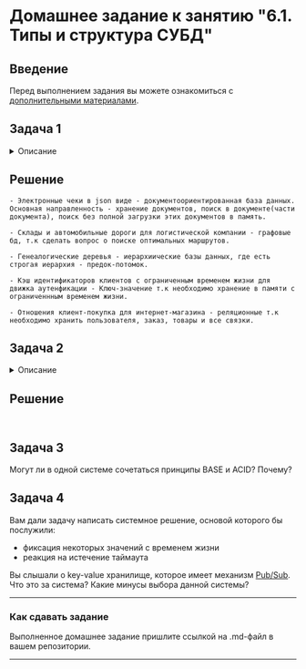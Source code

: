 # Домашнее задание к занятию "6.1. Типы и структура СУБД"

## Введение

Перед выполнением задания вы можете ознакомиться с 
[дополнительными материалами](https://github.com/netology-code/virt-homeworks/tree/master/additional/README.md).

## Задача 1
<details>
<summary>Описание</summary>
Архитектор ПО решил проконсультироваться у вас, какой тип БД 
лучше выбрать для хранения определенных данных.

Он вам предоставил следующие типы сущностей, которые нужно будет хранить в БД:

- Электронные чеки в json виде
- Склады и автомобильные дороги для логистической компании
- Генеалогические деревья
- Кэш идентификаторов клиентов с ограниченным временем жизни для движка аутенфикации
- Отношения клиент-покупка для интернет-магазина

Выберите подходящие типы СУБД для каждой сущности и объясните свой выбор.
</details>

## Решение
```
- Электронные чеки в json виде - документоориентированная база данных. Основная направленность - хранение документов, поиск в документе(части документа), поиск без полной загрузки этих документов в память.

- Склады и автомобильные дороги для логистической компании - графовые бд, т.к сделать вопрос о поиске оптимальных маршрутов.

- Генеалогические деревья - иерархиические базы данных, где есть строгая иерархия - предок-потомок.

- Кэш идентификаторов клиентов с ограниченным временем жизни для движка аутенфикации - Ключ-значение т.к необходимо хранение в памяти с ограниченнным временем жизни.  

- Отношения клиент-покупка для интернет-магазина - реляционные т.к необходимо хранить пользователя, заказ, товары и все связки.
```

## Задача 2
<details>
<summary>Описание</summary>

Вы создали распределенное высоконагруженное приложение и хотите классифицировать его согласно 
CAP-теореме. Какой классификации по CAP-теореме соответствует ваша система, если 
(каждый пункт - это отдельная реализация вашей системы и для каждого пункта надо привести классификацию):

- Данные записываются на все узлы с задержкой до часа (асинхронная запись)
- При сетевых сбоях, система может разделиться на 2 раздельных кластера
- Система может не прислать корректный ответ или сбросить соединение

А согласно PACELC-теореме, как бы вы классифицировали данные реализации?
</details>

## Решение
```


```

## Задача 3

Могут ли в одной системе сочетаться принципы BASE и ACID? Почему?

## Задача 4

Вам дали задачу написать системное решение, основой которого бы послужили:

- фиксация некоторых значений с временем жизни
- реакция на истечение таймаута

Вы слышали о key-value хранилище, которое имеет механизм [Pub/Sub](https://habr.com/ru/post/278237/). 
Что это за система? Какие минусы выбора данной системы?

---

### Как cдавать задание

Выполненное домашнее задание пришлите ссылкой на .md-файл в вашем репозитории.

---
